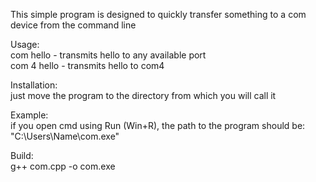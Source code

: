 This simple program is designed to quickly transfer something to a com device from the command line<br>

Usage:<br>
com hello - transmits hello to any available port <br>
com 4 hello - transmits hello to com4<br>

Installation:<br>
just move the program to the directory from which you will call it<br>

Example:<br>
if you open cmd using Run (Win+R), the path to the program should be:<br>
"C:\Users\Name\com.exe"<br>

Build:<br>
g++ com.cpp -o com.exe<br>
